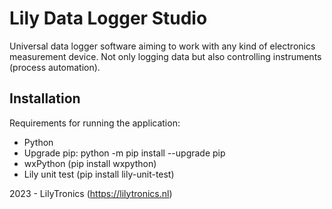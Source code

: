 # Lily Data Logger Studio

Universal data logger software aiming to work with any kind of electronics measurement device.
Not only logging data but also controlling instruments (process automation).

## Installation

Requirements for running the application:

* Python
* Upgrade pip: python -m pip install --upgrade pip
* wxPython (pip install wxpython)
* Lily unit test (pip install lily-unit-test)

2023 - LilyTronics (https://lilytronics.nl)
